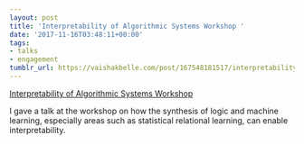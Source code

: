 ```yaml
---
layout: post
title: 'Interpretability of Algorithmic Systems Workshop '
date: '2017-11-16T03:48:11+00:00'
tags:
- talks
- engagement
tumblr_url: https://vaishakbelle.com/post/167548181517/interpretability-of-algorithmic-systems-workshop
---
```

[Interpretability of Algorithmic Systems Workshop](https://interpretability.wordpress.com/main/)  

I gave a talk at the workshop on how the synthesis of logic and machine learning, especially areas such as statistical relational learning, can enable interpretability.

